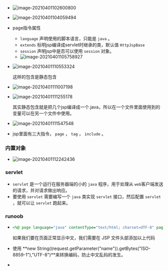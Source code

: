 + ![image-20210401102600800](https://cdn.jsdelivr.net/gh/smallzhong/new-picgo-pic-bed@master/image-20210401102600800.png)

+ ![image-20210401104059494](https://cdn.jsdelivr.net/gh/smallzhong/new-picgo-pic-bed@master/image-20210401104059494.png)

+ page指令属性

  + `language` 声明使用的脚本语言，只能是 `java` 。
  + `extends` 标明jsp编译成servlet时继承的类，默认值 `HttpJspBase` 
  +  `session` 声明jsp中是否可以使用 `session` 对象。
  + ![image-20210401105758927](https://cdn.jsdelivr.net/gh/smallzhong/new-picgo-pic-bed@master/image-20210401105758927.png)

+ ![image-20210401110553324](https://cdn.jsdelivr.net/gh/smallzhong/new-picgo-pic-bed@master/image-20210401110553324.png)

  这样的包含是静态包含

+ ![image-20210401111007198](https://cdn.jsdelivr.net/gh/smallzhong/new-picgo-pic-bed@master/image-20210401111007198.png)

+ ![image-20210401111255178](https://cdn.jsdelivr.net/gh/smallzhong/new-picgo-pic-bed@master/image-20210401111255178.png)

  其实静态包含就是把几个jsp编译成一个.java，所以在一个文件里面使用到的变量可以在另一个文件中使用。

+ ![image-20210401111547548](https://cdn.jsdelivr.net/gh/smallzhong/new-picgo-pic-bed@master/image-20210401111547548.png)

+ jsp里面有三大指令， `page` ， `tag` ， `include` 。

### 内置对象

+ ![image-20210401112242436](https://cdn.jsdelivr.net/gh/smallzhong/new-picgo-pic-bed@master/image-20210401112242436.png)





### servlet

+ `servlet` 是一个运行在服务器端的小的 `java` 程序，用于处理从 `web`客户端发送的请求，并对请求做出响应。
+ 要使用 `servlet` 需要编写一个 `java` 类实现 `servlet` 接口，然后配置 `servlet` ，就可以让 `servlet` 跑起来。 



### runoob

+ ```jsp
  <%@ page language="java" contentType="text/html; charset=UTF-8" pageEncoding="UTF-8"%>
  ```

  如果我们要在页面正常显示中文，我们需要在 JSP 文件头部添加以上代码

+ 使用 **new String((request.getParameter("name")).getBytes("ISO-8859-1"),"UTF-8")**来转换编码，防止中文乱码的发生。

+ 